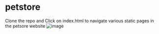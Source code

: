 # petstore
Clone the repo and Click on index.html to navigate various static pages in the petsore website
![image](https://github.com/user-attachments/assets/b7496c5f-3206-406c-91d5-d338f08aba2b)
